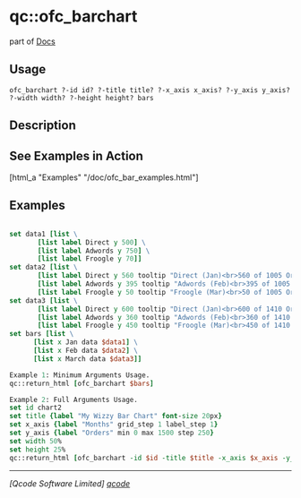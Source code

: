 qc::ofc_barchart
================

part of [Docs](../index.md)

Usage
-----
`
	ofc_barchart ?-id id? ?-title title? ?-x_axis x_axis? ?-y_axis y_axis? ?-width width? ?-height height? bars
    `

Description
-----------
<h2>See Examples in Action</h2>
    [html_a "Examples" "/doc/ofc_bar_examples.html"]

Examples
--------
```tcl

set data1 [list \ 
       [list label Direct y 500] \ 
       [list label Adwords y 750] \ 
       [list label Froogle y 70]]
set data2 [list \ 
       [list label Direct y 560 tooltip "Direct (Jan)<br>560 of 1005 Orders"] \ 
       [list label Adwords y 395 tooltip "Adwords (Feb)<br>395 of 1005 Orders"] \ 
       [list label Froogle y 50 tooltip "Froogle (Mar)<br>50 of 1005 Orders"]]
set data3 [list \ 
       [list label Direct y 600 tooltip "Direct (Jan)<br>600 of 1410 Orders"] \ 
       [list label Adwords y 360 tooltip "Adwords (Feb)<br>360 of 1410 Orders"] \ 
       [list label Froogle y 450 tooltip "Froogle (Mar)<br>450 of 1410 Orders"]]
set bars [list \ 
      [list x Jan data $data1] \ 
      [list x Feb data $data2] \ 
      [list x March data $data3]]

Example 1: Minimum Arguments Usage.
qc::return_html [ofc_barchart $bars]

Example 2: Full Arguments Usage.
set id chart2
set title {label "My Wizzy Bar Chart" font-size 20px}
set x_axis {label "Months" grid_step 1 label_step 1}
set y_axis {label "Orders" min 0 max 1500 step 250} 
set width 50%
set height 25%  
qc::return_html [ofc_barchart -id $id -title $title -x_axis $x_axis -y_axis $y_axis -width $width -height $height --  $bars]

```

----------------------------------
*[Qcode Software Limited] [qcode]*

[qcode]: http://www.qcode.co.uk "Qcode Software"